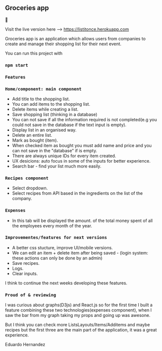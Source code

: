 ## Groceries app
 :tada: 
 
Visit the live version here --> https://listitonce.herokuapp.com

 Groceries app is an application which allows users from companies to create and manage their shopping list for their next event.

You can run this project with 

### `npm start`

### `Features`

### `Home/component: main component`

- Add title to the shopping list.
- You can add items to the shopping list.
- Delete items while creating a list.
- Save shopping list (thinking in a database)
- You can not save if all the information required is not completed(e.g you could not 
save in the database if the text input is empty).
- Display list in an organised way.
- Delete an entire list.
- Mark as bought (item).
- When checked item as bought you must add name and price and you can not save in the "database" 
if is empty.
- There are always unique IDs for every item created.
- UX desicions: auto focus in some of the inputs for better experience.
- Search bar - find your list much more easily.

### `Recipes component`

- Select dropdown.
- Select recipes from API based in the ingredients on the list of the company.

### `Expenses`

- In this tab will be displayed the amount.
of the total money spent of all the employees every month of the year.

### `Improvementes/features for next versions`
 
- A better css stucture, improve UI/mobile versions.
- We can edit an item + delete item after being saved - (login system: these actions can only be done by an admin)
- Save recipes.
- Logs.
- Clear inputs.

I think to continue the next weeks developing these features.



### `Proud of & reviewing`

I was curious about graphs(D3js) and React.js so for the first time I built a feature combining these two technologies(expenses component), when I saw the bar from my graph taking my props and going up was awesone.

But I think you can check more ListsLayouts/Items/Additems and maybe recipes but the first three are the main part of the application, it was a great experience.

Eduardo Hernandez



